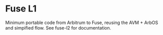 Fuse L1
=======


Minimum portable code from Arbitrum to Fuse, reusing the AVM + ArbOS and simpified flow.
See fuse-l2 for documentation.


